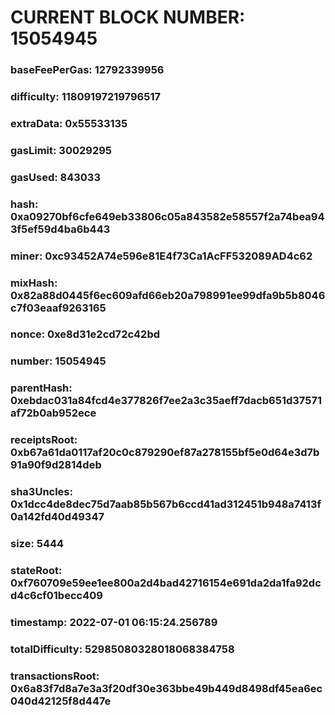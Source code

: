 # CURRENT BLOCK NUMBER: 15054945

### baseFeePerGas: 12792339956
### difficulty: 11809197219796517
### extraData: 0x55533135
### gasLimit: 30029295
### gasUsed: 843033
### hash: 0xa09270bf6cfe649eb33806c05a843582e58557f2a74bea943f5ef59d4ba6b443
### miner: 0xc93452A74e596e81E4f73Ca1AcFF532089AD4c62
### mixHash: 0x82a88d0445f6ec609afd66eb20a798991ee99dfa9b5b8046c7f03eaaf9263165
### nonce: 0xe8d31e2cd72c42bd
### number: 15054945
### parentHash: 0xebdac031a84fcd4e377826f7ee2a3c35aeff7dacb651d37571af72b0ab952ece
### receiptsRoot: 0xb67a61da0117af20c0c879290ef87a278155bf5e0d64e3d7b91a90f9d2814deb
### sha3Uncles: 0x1dcc4de8dec75d7aab85b567b6ccd41ad312451b948a7413f0a142fd40d49347
### size: 5444
### stateRoot: 0xf760709e59ee1ee800a2d4bad42716154e691da2da1fa92dcd4c6cf01becc409
### timestamp: 2022-07-01 06:15:24.256789
### totalDifficulty: 52985080328018068384758
### transactionsRoot: 0x6a83f7d8a7e3a3f20df30e363bbe49b449d8498df45ea6ec040d42125f8d447e
